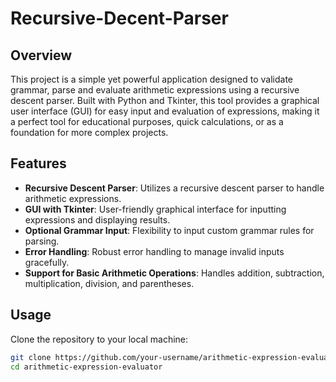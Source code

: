 # Recursive-Decent-Parser

## Overview

This project is a simple yet powerful application designed to validate grammar, parse and evaluate arithmetic expressions using a recursive descent parser. Built with Python and Tkinter, this tool provides a graphical user interface (GUI) for easy input and evaluation of expressions, making it a perfect tool for educational purposes, quick calculations, or as a foundation for more complex projects.

## Features

- **Recursive Descent Parser**: Utilizes a recursive descent parser to handle arithmetic expressions.
- **GUI with Tkinter**: User-friendly graphical interface for inputting expressions and displaying results.
- **Optional Grammar Input**: Flexibility to input custom grammar rules for parsing.
- **Error Handling**: Robust error handling to manage invalid inputs gracefully.
- **Support for Basic Arithmetic Operations**: Handles addition, subtraction, multiplication, division, and parentheses.

## Usage


Clone the repository to your local machine:

```bash
git clone https://github.com/your-username/arithmetic-expression-evaluator.git
cd arithmetic-expression-evaluator
